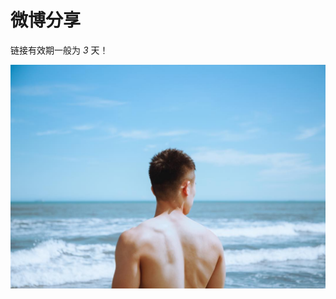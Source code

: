 # 微博分享

链接有效期一般为 *3* 天！

![IMG202002231](/images/38150523_2105081776209281_8082613355644190720_n.jpg)  
